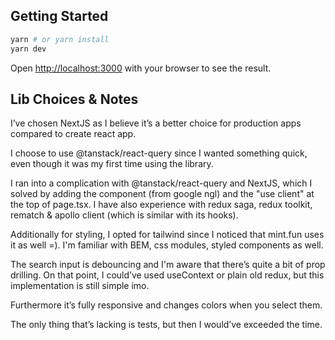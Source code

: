 ## Getting Started

```bash
yarn # or yarn install
yarn dev
```

Open [http://localhost:3000](http://localhost:3000) with your browser to see the result.

## Lib Choices & Notes

I’ve chosen NextJS as I believe it’s a better choice for production apps compared to create react app.

I choose to use @tanstack/react-query since I wanted something quick, even though it was my first time using the library.

I ran into a complication with @tanstack/react-query and NextJS, which I solved by adding the <Provider /> component (from google ngl) and the "use client" at the top of page.tsx. I have also experience with redux saga, redux toolkit, rematch & apollo client (which is similar with its hooks).

Additionally for styling, I opted for tailwind since I noticed that mint.fun uses it as well =). I'm familiar with BEM, css modules, styled components as well.

The search input is debouncing and I'm aware that there’s quite a bit of prop drilling. On that point, I could’ve used useContext or plain old redux, but this implementation is still simple imo.

Furthermore it’s fully responsive and changes colors when you select them.

The only thing that’s lacking is tests, but then I would’ve exceeded the time.
